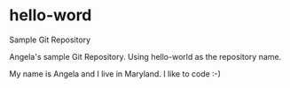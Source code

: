 # hello-word
Sample Git Repository

Angela's sample Git Repository. 
Using hello-world as the repository name.

My name is Angela and I live in Maryland. I like to code :-)

<!--Commit message: 08/12/2016 ATD - Added location and interests to document.-->

